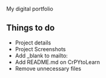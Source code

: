 My digital portfolio

## Things to do
- Project details
- Project Screenshots
- Add _blank to mailto:
- Add README.md on CrPYtoLearn
- Remove unnecessary files
